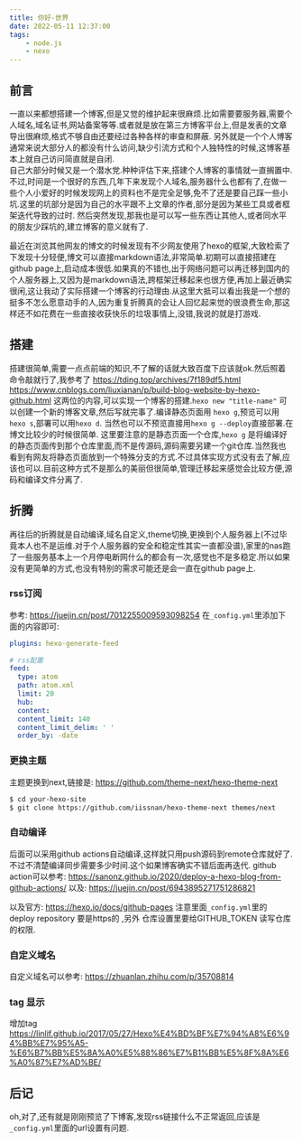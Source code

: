 ```yaml
---
title: 你好-世界
date: 2022-05-11 12:37:00
tags:
    - node.js
    - nexo
---
```


## 前言
一直以来都想搭建一个博客,但是又觉的维护起来很麻烦.比如需要要服务器,需要个人域名,域名证书,网站备案等等.或者就是放在第三方博客平台上,但是发表的文章导出很麻烦,格式不够自由还要经过各种各样的审查和屏蔽.
另外就是一个个人博客通常来说大部分人的都没有什么访问,缺少引流方式和个人独特性的时候,这博客基本上就自己访问简直就是自闭.  
自己大部分时候又是一个潜水党.种种评估下来,搭建个人博客的事情就一直搁置中.
不过,时间是一个很好的东西,几年下来发现个人域名,服务器什么也都有了,在做一些个人小爱好的时候发现网上的资料也不是完全足够,免不了还是要自己踩一些小坑.这里的坑部分是因为自己的水平跟不上文章的作者,部分是因为某些工具或者框架迭代导致的过时.
然后突然发现,那我也是可以写一些东西让其他人,或者同水平的朋友少踩坑的,建立博客的意义就有了.

最近在浏览其他网友的博文的时候发现有不少网友使用了hexo的框架,大致检索了下发现十分轻便,博文可以直接markdown语法,非常简单.初期可以直接搭建在github page上,启动成本很低.如果真的不错也,出于网络问题可以再迁移到国内的个人服务器上,又因为是markdown语法,跨框架迁移起来也很方便,再加上最近确实很闲,这让我动了实际搭建一个博客的行动理由.从这里大抵可以看出我是一个想的挺多不怎么愿意动手的人,因为重复折腾真的会让人回忆起来觉的很浪费生命,那这样还不如花费在一些直接收获快乐的垃圾事情上,没错,我说的就是打游戏.

## 搭建 
搭建很简单,需要一点点前端的知识,不了解的话就大致百度下应该就ok.然后照着命令敲就行了,我参考了
https://tding.top/archives/7f189df5.html  
https://www.cnblogs.com/liuxianan/p/build-blog-website-by-hexo-github.html
这两位的内容,可以实现一个博客的搭建.`hexo new "title-name"` 可以创建一个新的博客文章,然后写就完事了.编译静态页面用 `hexo g`,预览可以用`hexo s`,部署可以用`hexo d`.
当然也可以不预览直接用`hexo g --deploy`直接部署.在博文比较少的时候很简单.
这里要注意的是静态页面一个仓库,`hexo g` 是将编译好的静态页面传到那个仓库里面,而不是传源码,源码需要另建一个git仓库.当然我也看到有网友将静态页面放到一个特殊分支的方式.不过具体实现方式没有去了解,应该也可以.目前这种方式不是那么的美丽但很简单,管理迁移起来感觉会比较方便,源码和编译文件分离了.

## 折腾

再往后的折腾就是自动编译,域名自定义,theme切换,更换到个人服务器上(不过毕竟本人也不是运维.对于个人服务器的安全和稳定性其实一直都没谱),家里的nas跑了一些服务基本上一个月停电断网什么的都会有一次,感觉也不是多稳定.所以如果没有更简单的方式,也没有特别的需求可能还是会一直在github page上.
### rss订阅
参考: https://juejin.cn/post/7012255009593098254
在`_config.yml`里添加下面的内容即可: 
```yaml
plugins: hexo-generate-feed
​
# rss配置
feed:
  type: atom
  path: atom.xml
  limit: 20
  hub:
  content:
  content_limit: 140
  content_limit_delim: ' '
  order_by: -date
```

### 更换主题
主题更换到next,链接是: https://github.com/theme-next/hexo-theme-next
```bash
$ cd your-hexo-site
$ git clone https://github.com/iissnan/hexo-theme-next themes/next
```
### 自动编译
后面可以采用github actions自动编译,这样就只用push源码到remote仓库就好了.不过不清楚编译同步需要多少时间.这个如果博客确实不错后面再迭代.
github action可以参考: https://sanonz.github.io/2020/deploy-a-hexo-blog-from-github-actions/
以及: https://juejin.cn/post/6943895271751286821

以及官方: https://hexo.io/docs/github-pages
注意里面`_config.yml`里的 deploy repository 要是https的 ,另外 仓库设置里要给GITHUB_TOKEN 读写仓库的权限.
### 自定义域名
自定义域名可以参考: https://zhuanlan.zhihu.com/p/35708814

### tag 显示
增加tag
https://linlif.github.io/2017/05/27/Hexo%E4%BD%BF%E7%94%A8%E6%94%BB%E7%95%A5-%E6%B7%BB%E5%8A%A0%E5%88%86%E7%B1%BB%E5%8F%8A%E6%A0%87%E7%AD%BE/
## 后记
oh,对了,还有就是刚刚预览了下博客,发现rss链接什么不正常返回,应该是`_config.yml`里面的url设置有问题.